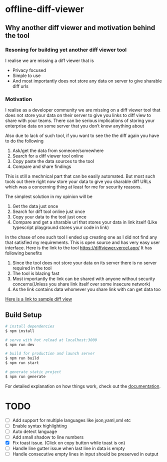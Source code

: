 # offline-diff-viewer

## Why another diff viewer and motivation behind the tool

### Resoning for building yet another diff viewer tool

I realise we are missing a diff viewer that is

- Privacy focused
- Simple to use
- And most importantly does not store any data on server to give sharable diff urls

### Motivation

I realise as a developer community we are missing on a diff viewer tool that does not store your data on their server to give you links to diff view to share with your teams.
There can be serious implications of storing your enterprise data on some server that you don’t know anything about

Also due to lack of such tool, if you want to see the the diff again you have to do the following

1. Ask/get the data from someone/somewhere
2. Search for a diff viewer tool online
3. Copy paste the data sources to the tool
4. Compare and share findings

This is still a mechnical part that can be easily automated. But most such tools out there right now store your data to give you sharable diff URLs which was a concerning thing at least for me for security reasons.

The simplest solution in my opinion will be

1. Get the data just once
2. Search for diff tool online just once
3. Copy your data to the tool just once
4. Compare and get a sharable url that stores your data in link itself (Like typescript playground stores your code in link)

In the chase of one such tool I ended up creating one as I did not find any that satisfied my requirements.
This is open source and has very easy user interface. Here is the link to the tool https://diffviewer.vercel.app/
It has following benefits

1. Since the tool does not store your data on its server there is no server required in the tool
2. The tool is blazing fast
3. Most importantly the link can be shared with anyone without security concerns(Unless you share link itself over some insecure network)
4. As the link contains data whomever you share link with can get data too

[Here is a link to sample diff view](https://diffviewer.vercel.app/diff/H4sIAAAAAAAAA819XXPbxrblX0nlZV5ilACSEnWfLNmOk9hKXJYrqXNPTt1qgiAJCwQYABQtT81_H5LutTbQGwRasj01T7bYjQ0SvbC_P_7977Offvz3__47_-GHv39M53__-F8__Pifn_79LPzpx_Dwn_2_o3F0-N9-309fti3Ssqr_Jzfr5LD97x9xwdu0yO01v66TbG7sZX_jwsx0XvdhVdjLbhOzxlUllovdsijmdsedSzNZmzRr08tqEkwrb4pnz7Ecb0ye2NV18Tm1GzL7UQZ6AS7Ik9quFeXS_YLLJJ8nZfsb_o7vd7VM7P4ca89maW7s8jxxv_qDSz7d_I-Zz8ukquQW-33R6DKwW0NcO7FrU7swCUZYOrNL582fBgyc2UsOG8dBCDRc_v3j3_n_-emHFngie-HFxA8zb8q0qovFwl722l6VlPaDUv3gEyC6wSN9by_A37H9e4WdBiBNsixxqXfA6W4NUsvyKbRDAmuPumUGZO1PrV6llYulcgvaxdoLSnb7u-ZXO4JyDyQg9kHD7CshdtgYjYEEHDp-DCF3GUQju4jN50EEtE2DyzFvprEEIqAQXgKOPqDCD7y9e1CnfAJDL1b2mpvYVBuD0zZYn-_4GHsBY6lUOMAYK6A_RD0iZGbbz58XSQJmtSmzAhyGkAEKefRrvDxezOg6Xdr9P-PtI4Zw37XJ3LXSpe3ChCAAv8E5ToMpuEMQjgkVcC7354XYfI5P9ghyIdeFn7Hdc3npB5tftjn5UFI0X4vDu-v-_nnhPoATqLqG4LjZxncuFVPN2482tO_oAFNazUB1ud6TTVwSo-dNeDWOq-L3N6BQu19q9Hwv9sCGVvg6KZYzXAjgmcD5gEgsAa1eXnaFPwYYzoUlNgoh2y6JkugsiCZA2DlOvLEMxIzP-VW6Wc4BcmBLkwHI3GyBj3cJHiMZqfGVXS8tjWuXQlrF4BiLRVLW7uPlSfhAZk0mMisP5E7fbPg-YzKoTZniwxqfLUroTMBjvAJrI_yyB7tWlKbG_mAv9XqZ1c94VKl6IdcE9Be21bj9IK8iwqj0jsih8In9ABqOUq8CrIDfXQgLc3gb9a4Lh3gPJiNcfD6AyT_5HH7e2ksyrOGZ14VCjINNYNLcu8_5hxvoFSU0YZ5qGiuu2IHEe3v9wu6dn7zX2udWE4Ix4c-zSxu-i3Yl22sGLm9YFvhC8ec-NvX6-P9Ftj2cS7_6fXneggfEWxMuU_drQCsKxxfNpdAq7s1rz6PgcggyTXiFI08T7jWe0-8F3pkZ1qhOCiMaYmx_2SveF6IOP2CxjlemnLuUOuCy3D0c9josiHwL6DncAxz3XPhTtcVj3KV3KeTQF43qsAH6dmoCT-tNFCaaK4dNAPUBH778BrIIrCNsGWBHg2tqly4u3KVwRL7SoXnjushHxcbm0eWZH1A-QJV9leGZUZH9VCeK4Z6y2tKssoRu7SW16EY42WE77YBKmFIUQ2QeCTQs8sFK6TwGZ3bxnNDY3-KBurRdpkysQX0zc5dgBH7CqZySaq8JnMNl_xBB9rot-RrRNQytkGoyGAqVbZ42dKGRy2nAJqiVQ4cWgF24Sx76FF0GzjcaABnYx417WNkMpwKNk8qpt61nyoKKefzH2qVDD1C1cil2sKid3bxWJp9RwMFdPW45FTZmwHNmQEdKUZgsU3BHGBhEepYEzfuE1gLAexJ-QacP26PT6nWHz8oufZGP6oeZEoqHN2cMx4AvJR3xS7E2UUKU7DKckJWG0Xkf7wtxo_E5LhnA5Xsc1Av3RcVzyJQmA57gyxmv8jne-TdJosjtTFlTJFYuzQ6ElkYIajO0RS65Jy-9fN4FmqMBmqwTWMvbOfR3QGRj_y4T2pu1Q6nDe-oJxHcFbYcru9_DgGywIQrJCxiM4o_A0gTsLQzdLxyJWqXwNyJXnPCn9ECPAjwaUNBuKF3TCg-5bL2HoZXAHtj6APiulGs8Xc_wbLNCqXkNXEEuHpS4DOo20VGCzkEvIBPDNR-xgoWHAnycfAvcarZdB82f-UX1B886oFV9yy7MvMYr-3sBx2jLGk2cRyhCeSvC19szOhkH1OYj4UOUqrQUg7FC0Jf9hyunfc4tQgjMy-6lA96Pld2YMsajfvOQJUNmIa77LcmBuhsTv3afWhrT1akemlbdwI7WuPyjUDfx0oP4DHxqA_6KH4UfRIH8TwA3R6L8HMBUHiTzrfu9u2XiAU18Ei6uKfa0AntS7tEFMVFOLNdbMBF2heMGQ9PGAji6i8E-kJE8XbeeEvK_C7wz1-4zwdnlKpR3ykYw8ZW95jc8RkqV2KRzUKyKjU885_PaxBB1s48UdZ0khWJMLrZKIeU32zK5L1ra-gFEuGTYmZUAcEROlgwjpPmmN_V8njlXRlS4Yda5gT1q825wUIhQSJFX-fCjliXRoDsAnKt5Av341qzX9CMOgeR2lZQPVKBfF1lWbPhtT2MB7J6H3yKzbJKZEwCLOuYGBPSarxo0deUNh5sp2CrsP97PQME0xFWOTIX-KEENbX6NmzOcWtTiQUeh5PKRSRCNfVwMRBG51wAUfk6pZu9tNXsR9QP4BsCmq1MIueFZx38CTji_H6DAC8cG2eVKy8IOAEEFxllThJnmrY6Hz5v33iwhzNLVMoih622rukxM8yYHHNX37lfsxJHdfhRW9gLaZjoy3K0LPUb9CYEoxlzcV-QCSk4UtR3tTWcUWMgFffCtSGJT7PUCD_caXXoqRS8biSwtU6nrIZxyfaYx4sDviF74unzE1HznHhUJbk4SXEgSC1hU-hlGlVJzGMIclFQNk-saOH6izQUsTMUdpTmRKB44vAtlhjE3ZdR7-lCaojNP3eU18P6K3hzjPlUy_UHB9ALUbhhyEbPHJio1lVsKHy_PeFyaPRGAQB005IN4ivBq0_G-JGLKBPJpU4h_lF9slkuYTnk6t7Tq_XWehu7cfChMkNGpP6cTUYASpTJPaE1dUAWKyD5c48l1g7ZB22BAHr7Ok-xsKIvOboc_nD6ae8iCLKnqlgUb-pv-b_h4X5G_5NR-1tu8ViGwrgy7OyhpVfNbhtYReproimjbVvjK8P6skiVUafzSWWKAD2aiqJfILqS4eBCCr_FG6qQWBvi8oRe6dpTwp-ikmx1_q9Q8paUFYFq-CDzemTeeeHrab-0FL92nOwP7oiruxuF8Y4C_lu7DJpOhUpfgME3uw_4quN3n6dOIp5KaB9bnILCSWBaZnuTwtdgej2z1SO3-O6VdjZg3p1KqACpaf0F4jt3cHDHToWVxhtbgHMAg9kK9czNMh-KLxRpy4o96xXcbXh1fdvfC7r9Kta9nNpjMt99VGOCevk2dbieUPhJQZm0-M2_UYdawWU5n8FkLMfTN4aNqH4rHBc_qm-Z-kjExJ4E_AkwnDAMwqbOGzzzgepP5hcO5L1_YLDZPsX0oB5Qp1lv3R9LUav3qo2D1xdW7wxPZOQ9cwpOQjmau82y6EkY34LJm5tLa3ybponcn_qiNXa1NMTODKr1Vu0z5MJydQGcOFSSa_dBq6N12mYMAIxoxKHd2ycfRc9jMhhjKIr_iE0-hmW_nFAVDh_ja5Hiwb09BYrlM-06QcnJJRSXro5Hx1MDRSKFO6TiEVQc5MqjRwD_6GNvsqNYOKrwXLY2ked6iuzCdW5vyDGZMfFxElBm080-cOzS4lrP_yNnAYqskg5A3g75DU8KNo_xBUE43iSuC-mCx5NtrN8cu3XJhhkmviZZqW95Tf2FFCiTkTNtld0yFGgTPDcTBu5aT7QDgVo5l-EU9HpIQIMvEtwvqsMxMUWaa6-BhpOxM7XSDICxN8SsmiBjXnXimOr3Br79uPp4vpirgllYqBn-yxoDhonelqVUeEkNGXoIjFmqzjRe5XEoL0iXlyl5ZcSE0c9PRGwF7oLpwlz5CFvl5uJ8cycdJCxNSSU50YWMlArMDcqj9thJMuqif9_kZ2yrRgWd61hvc1qYUCL0vVNZyGvvGyH5xICrW8c66eg68rO6VZeQ1K7O_ym6ULMsCIdaZAcpqSUF62ByC8nZH8fwjkMEwfeadXokU70NynAvnNcsZkDss5h2Q52-8h27krKGzKAgAG5fBRLspz6OnYYe3o4964umj_hecdTjygmdBprQwkDuDuhBiBK_49PhgjcoW4kurhEEHnBiit9ckT7rDhmxrXhAEM9rfAsS1KWE6HVT0xKUMqfto3Qq8yptHqYj71FkQVkUn5YiS0bWOJtisZScMKwjPzmw3cinIT99Q_hWEhNKNVE5Ykp4MFZ1yRx4q9bYLvLsvH9bMBOIpemAMgIjnLgG6TA6U_nnOOpS09SMOl5plK4vpyH9hjTG_D3qiMiHv_nk-T6o5E_UCxv3wNj46t81XmZcckCgA2zproaWBjUC7h6TcAAIsDMLzkN-2h2sxcOMbW3mbwGj-uTS5r870Eud7E78usrnS-vO6TKiTDFWIH05xHfOwM8n2dlhOP_lSik5mhj7oFYsz4w5fjhcCIPbCTgd16RX258veygo7fhk3GkFGc05TT_LU8AkDJmBUQeSlEQF9Z56xD4j-Fyt9CEx2rVLfHO9rkyE2hgwKMi_m9S-K3jxHnPuSidwLkJjtyRvQESoVFKVVgWgIYyFJ3op6tPSWxWJXlHcqPXYwm8QzeftbJqodXnndX4CB9os2uI5ApKsBwHGSlNq7gRu7Mu4tD2eq5cSzPvwvGNpvzbZU3tE5nkXsi7OrWWlYbHKd5PVnrzrxHYvS7G6WWjXItajVogUda1NMyirght_viYwHL9_VN6-sDBseRJE_KvM1PGcY1w2YQbz0aEFE39jHoczSqbFvp4r3lAG_mHJtlCU1EIFAOFdeOWgeOZ73jiyBDl8vg62E3bWqvu4mW5U9knxq5RwdlpDmuNGJbzZpNvTO5IcfTyDXqofyzXBr2vBAAR1HUhE3UtFVNqe4CKbiyBaGBjj6AArOS29A3eztYUDqjRvPz7016GS9wSFfMzogDUl4ysV6PaRK73fdzYqcSSk8c5ePCGfYVCt7i_3H941yJUAS0ZelRDQ2CWEJdkKe9YyJw61Af2g1gSaf5sNTInPBQpd-GLbL7xZ4Uv_gdcBKCoXsEXiMWEAybYdIvujeSnheUngq4EoLlcCrqoSafRR6ujjfF9t7kV8OFD9661swld_u9RgyFfrCTc34Rg8AZ5lKiWJtWy_N3XO6BexHkvK_pWEa0HKTSqa0wk_FqYiWmDQqTbwqAp7mLjhyG-aL6LK2CAdJAYiveuF8dbcJgTgZ6BAdDVVskp-G4qx4ZB43xV7NBPuVdLoZwNNbbHxgetMah0pzDfFdxmx7dS0INHyZ7Gm3-CTx_VmxhaMgS--9c_6fjg-3QY7rIeqoXRPW0yLSuPhS-c3DCdwA0cirOxO9Br7c5iVYDVp1GXFdutx-iOW8L2AfvcGLjaVS8uXWXvo4YEnGQ9rKP9lJ-wGGH72OVOgPXZzsYl4or3aCTwbR8_8szwMbmagdTnUdZBNLz0LJ8Yk0qC6paen-TvaD89YHoV-qG0UdY4zDQRd7yZ-F-7wyX6Xrlo3CTKlcNGxbMFT5dlSGqhXUmHuV2ghCpTS2-AyMPRQqgwByqkpVGFCkqg7VPVJXb3Teyckpk4NfCh8PszLaeQQKxJhCTiR6tdKZWjKQiAz7WxKMcCvPKN0L6g4fmi_cES_QGBOIDpZr-HZIeZOky1XG0P6LovTwX4I4423QSunyblA9PDDpbWly8DTFhbIFf6lr5cdr7_zuLpPuiShhaq12NeED1afCDeWqYrmxm4bWkb_m5UCQRgMDEbvXRipXYUgV2ZAOhEuYnfEm35-pvYi660OV9uGFejJDZncDVMIQDGaZ1thIQ2gjdbkz9_GJ8Z-qHlD9-a8n8rBdIidhwrh7t2gJxaYiXHS9fyslNuxwMFF_5m164cHSJxbHDfCZ62IGyX6lWoPgRczch3Iqta2Yz8CLrjPD_oBUe9mw1ideAvWX6gxO7kC5lbN_lFqzImNHB-JKWlpiTdU3UX7FeL2Jh4YV1l-YfeNTQTvhu6uriqaaDYgswlEqbiMwYkrBYGfKpsZ04Rs_s_tVOCNfVlQ71IngndXdtrqavh3FxG7OkMD_usrrbZErjbyrLgS8w-6d8_sd6IUj8BYY4TU5CzOX-KVjZ2_a3no4odHzhH5N6rpLlvXz3FLPBiNf_EFHt-OwCkNDW_uxWXR0oSAkXKTt52mASaVY9yKIfmzPENu_ktV2zgdy_VCa3NeV_caU0BlVyjP9lQzF-7RNergTkjOV-nyaZjhmvwe3iki1ZAbrDGLl1kwWxf5g6yD36yFyYyl9feFau23DAUTjlooTwunXJcx0F5sAwuosCMNpXytcqkMDKHln9__m_si6TD8zTZXZDoMptkgv-iNe1UmpGFRVkb1rx3cHbjaQlB81JWKl60bqLqE0jzz0hGebtbyjQRxIexeafedmpdF4ohRjqqVn5C-0q9kdt4msBiikyTtembA3zM_tNMKnnqGPXwxflhcq0r9kPw__SD9ezQ-FUiWTisXcPulqq3WSEENKKIFSRvU0lFaTuGxjHsiWJMet9nYRfgtLW3yBUgAb6JgYTk7QEjbyqd12fb0goE40BAI2ZAAElMM_5VvsSvc890XE6zTL0pxYUomxzP8AH2dISuJZXTih8Fi2bzB7yg3CC8ixtLXrWSiuhBpQojFXwNAqDdQZrwL-jm4i9pNHGuYTiaQqSbYXQW1PYUNiteuuW7Jt7DqAerEGi2808nQ5X-GXvji03ld4M7lvM3ckWiMZUkrty1Tyawqm8ZxsG9GVxQgsxbqPuh_1sNEwclVAJbpPmXUk2f2HpvFMdOREk0HWJG3U7CWSNvNFc7brnGJy9tMT-oecws2Fs9Dof8WUIe0EoC0uvY1IEUjyCfFLmq5vhj_QcmPYMtmI95ClGb4KOHpyo1qNvAaHQXOqYgujVaZTVbrEHkuOlVvZj3h4-RxKGdNmsxYJcPwmK8sIaqMULvDLHbu8nYTn0AABMc-hHqmONFMWn3FJpCSNNlWONCUmLodUpVBMvPHFkDPIXvCXyeiF44OJ79gV3Rc4VIH-ck8XPKdeq3OWY_YA0AwA2u1MrRqRMK63hUSnfUbBE0qjyEXxCV9YpZzs2POm3qJa31sT_7a5bdFICpzDlqf5wIh06RqwN4X4nJAPBcJTes19lt16OoxeShui21VCxeNhCDEfyi0dSq9brR9apm6ep3lR1z6-oXldslcXPwPCvO8Qzhr2GoDwiT2Ri2WbQPPx7zESsJ3FR9Ud7rtpTUpFOh8HbPc6CUKmdKhOIpIPex6El3Rz-4QnGOaIRr6TuEyMZ35TUFwNAuVVBkX3NjEckCV-Sbt4r_T2nsFJ65Z-czxNFRsF4WVpSDuUJo3hNp-HAU5q0aR3fOkDO_ThFAJ8XIHKB9fohHcyBMHT1v4dVW3PKo7gwqfxkEqS9c7-wnP6tcJ7xqEKviKGvdrNRpngs9mz62Ln1U-v3CWz2axAlUi67iBHlWPeEdZc23kPLfTsf3niHULAVVdfPeVB3vyJao_Qrsdq4kDGo9kVGXLkai8N4Pn0ZJlQAvmKD455-EMfKhg0Qjx8NbeZb_QbCu3VXstRbXbm6TphLsVQM88DVBlGZGATV3sSDxO2O4_pegKjiZmlIzUpQEiZ0FU0XG5vr_l27c_ASSQ63qqND7uaNqhkedrqyuhizc-FTzrYhPkavulg_2J1F36xFB3blTr1rsW4BrUXLrGT3Z4VtBV76ApdzHCjdfz1dwoXYj3ZjxhsxUKWLE2dNKwhANO9m9_QNR8J5wov-gb1fDUXg7xU2-Nn9Bfryh_mHtqV3skNzDwkZofCGmVasd35q7XJqb9JTwdOQfAEHFnkL-6rzDqi_UPucyli_6Z2br3qJRUuT-cbZkxdXHvnFl7jwTyiFcOR_Zy7fr5o0lHTM74ILvV5S3qXT1IyE1sjwmooYI4f9aIo563DbrxqqqJ5kMlwcoz7Qtcr2ublAycP96adZhzlGCtj9wS5UPoomhhjg5BPIWULZXKYMHv4-nbLovDu-IogxOOa0z2qZMdtOX4ZUHNl2yCXedDPF3bE3S-YgDrycSNLonPkqQ69lxydF5L5qbJ0hvx5t5QLvALnwvIsnPu8pYcc7V4PVsICGLu3-iZ3DKVfYpUklQGr3Clb5tETsSGN8F5pbD2i6rnVMyHsqgWDYjTRThopxFG23DnjDj5hUYm8TQeY1XtJellJWV5F3-pgeP0DTvWVvYLOOJfDrUC9nPdNDVKqTPIYiqG0QdxWkntjV4FN1UOBtdR0U_HJ1yh29pzL0R-nsCOqQgyuar7D-J2YWeXDyFhTf6YT3znOo9HonEAFv9KZZpxJBSj3Ik0GEvnGw0p2eX-5zWLW1g32iXnFFxSvtczNsB8QzItFmriH3WO_zZWPhw7oJ90qlBaJONRKtYNh2RvbEYOpwYtA4NSGjUTsEu3MbzJCLaWTvBFKO3tK0cZoypatbofrkTgixsF5e0rp8ZcQecyZ9dHAWcM_HQAe3ERoNCzRsHVS18wIyFNfVew1C0Zv647-Z6RT9onL3ZJU5lU_mVBaONa7tN6w8eS60m1dZUiVL9uidqX0LvYopBpIm2UrBaq-ECFXmhzmd9irzhtqO_gOgcGBotJHndyK4tTLQ8AM27Ent4LLRAXdc4bMmT3o0RMEeFGirKqY2tYxILlrpPbM0F5UqhaJ7UyDXChNHRdluj_vRULZupmpUmbdbNju9VSr7O5WKtETK-zZlfVM0s7cGaANTNA41-EMVy-TlKOIaax9CDqXQjPP5PpXeL3fmljJAO9BVIDhalvqRlL1g6lWHKGQ-2jpHIWQxY8hGUoPx8P09Zi69lzHXe0Kujt2VGsMKOg-Q69FrZYueQoQ4wmF0tnlYOrhKGAzl14kMHn6wpOXoNP9r7TeKokTDNX_QXqZ5kkdDipT48mX1Ba8OtnbvVDEdl9zo5CtGtcPku3EaviMrWUCd-luZvK7oGG8eWk1T3UcTaL9-y6lGGQTBINqSd9aaGg3l0EU-Vj8TNr3Fj0Ylfk2aZ7EkRGvOZ8qMypDwgEO8jlKaRQrZg_O1gMnrDi3e2ePoBtKD8Xq7mGDL2-YMus5pvrb9sloN5huyhmc0HmgIuhjKq4XDZOJTiOfZC5yKrt35Nx1SI_FS_e-UA8eTLdm6uZg8JS1Wgm7EDAV3f7NDGC3yIb39ckx3O1cM3y2v2X5-JuE_2jrarXdq_Alx5c_8IHM85Zi06XX-AUthOV8n-EZBBPTUfemlPIR0Wk90va-_UCafgZR6CXJwJnsXnq6_fD4ry3O8-o-UY5JJFZ4Z0_fmBilZqqvArMFVql6nl2BMj1EC-BSbRU6SIfSaLFaFZtnKBcCYvGzqwBQlf5nLHHvTfU4Jvn4Saypmy7aYE1ngHarjitsRGMb0zDGHPLq0-SAfsdwqJHiGzL_kil_qe7pd6rAC4L8z4LNJCQwVjCTTHP3xrmzBv2OzenuO8h1UAsrNSm6Stg-RuBTFuuEE8dNh7XtWc_1lKkJjTdUTRFTAQkJMLSTAZvqjszRdK9mSnwUeTEQcTd7Znz9tv9lbEAGscD4QGmMb43666RmF4tfTFV5hb0-Lqlmgg-omr0mrVCaH-7SkjZzbNznxsmHLj8APLyGZn77NA2_TLAQbcmbO5QCTESEbuz1dEOxXvAQa1PP1PY39oJfK-ZBFVQRS6rGvnUVN2A9t1SaZODSKs0rN4W8F1t3rQL6sKNVdYum1GblofRAXDBnGadPOymZFQUbiGv-4-nte-rUFhoxkzO3ahTa7OVpWNgPosD9pOkDZjv6Ic7TZGUsNPTsEYZYwgddmAupbip59Qa5kL1mr7u84rBdqb-r1hwOo-38LufMcn8fewHEyVqln8bJfZqRXigdEFfbZTJXP8y067xCiVZ4lN58fYSUrIhh9Kij-26jE3TbL9PkUYARSdIHHPS2PuBNHEJureFQXrvd_puJ_9m6DwLekycH6LH_LS4QrkS_y2e7tDee5kulYenw1seqNvljLK0cTrtw1-7L2pSUezWv4AiR7YzeHubBE3D4Kd6dfK7YYLMriGqXvqrOSyUOyfwN9v4RjkYepzwGWPGaLiZJIr6i7naFl-4qZ2styrqDXkx9xRNXYFW38Bs15kKxN8Ohj4pdrj2aszDuAMvYl3b4qSHyKs62l5oKrK43JpeZZuQ2HgOmgPF2-U3o3-fnIFR0sJLdExR8OG1SZVcDTzL6UiIVA-jputpt3jGkcpt_tsnePME5vKMZ09uSpaH38DQXi6R0i6R69W27F8nOMvdg0SqPOCKFVXmgHD7oupv5w8Gxg1PBpzjPRiVOkHrZYwPBqsel3J8xg2IURB2txsEEIG_OGt15z1HD3GBNvSyFGhnHZnhGNP90TxXBnixhBwo1quSjr_hCF4_3RbUnp_jBfcoG9L0WfeP9t7vu8RGzE_UdWmTDz4TPuNKMKRGf3efCWyPqLdB4VGhTRuiohqk2UhCiQrSlKcmkyp7M1kufzFbwKbqhPYH0K167dw0jhm-2J05uijxmC8LXq7Q0Gf0rPZJns1QRy3WTUpNMJC0I61ViakgEsB5RrFnqxx70TWPLt9CTkOA3YwuJQzjTrj51eNjheMeRkkesr9FlwngMgqvpnsnIjDqf8h1GP1hGPGSjp2vOkbhqmQv7D-4qk8_VG3ICIX8mc3HwqAFLMoQwqYeiWAdYrjSJ--a3-6Jh3glZUo1CwuihMRa3Y3zhbmOWSYeRRTzYpcCvEvSxtrqKYeqsGbbqGWumc8k4uEoNpJ1lFy761BWwLOornubVB3LkW5O1xo0eVrd6OvupbBsmZylf_8pAqwYyVXPCvgxV7mVJb1V9zT0iaVBIJVd5jVKg5kS3grNv7ob8Bu1UQ5X1rNNNwcmwQ9f3cELhVDWuGyxOPTIvSQ3xNLuInRemXrGpYZI8Wrwh-P6CHQ6oU65N64xDiSslvQmDLAOI48cRjUYyf1WKdD6mxlZ6NA25DUdK_f_TF1ycRG1z7MBJp9IWSCqXme2nmBwzo73mEVxw7q-vjg3LCXVZ4ljhsKui9czDn3T-5EnHUJEz2-G9vQiPdTk4UOwo4BhCWJVGMYk9dTd_IxpLeAxsjeER4Wvpho1lvpEq7WV4gZLqNOjyHEbLzpT-pJpbOBH3s1aqILMHe2FDIUspO2SamWW-BY--Lv0rT_9YLFKe6ftiN4Nf8qRfrMvGsntnqmK5Sf007Uj6GZrNRiAWj86pgfj0CrPXPTKjK2T33EjPAHAnD8Ku6oilS4awS8S22Wnwk97TB6ERKQ2c_i_bNfKs3-g-YXjjs6KufWHxCoqAyl4Gw16vTZcfrKtLE5V3uzkeIBZJd8J1AY91zH5fkn0P1qXmo3AgR0VhVJRLL53lRF_vR7ETVvY2olN6lql0ih8HI4UZenynPooKExLZhWNIzuBQPrBZRjmokrAs1aw3wsT51FOv9PP5jHmh8RCd6EK8vPYitxx2o2AR31G59mcePH0XSscsGxcRvu5fyhPaTzio4FI5eSPnIqoj09ODJtzpzG6S-iBmGqrQyDNr6xUYynEOcvPph-iZ5cFhXuAdvcrXrey-45v9wEQgnxY8CbhVq6vH4dt4kY6mSD1OTEl_YCYuzPqZVDGTxSxdtvb0nJ5mx6bvkxrIALqlNSaSqJswSywQ077hJNorynbDxWPARR7nacO_ToqSrTVcRbfyHXVzw5aOUA15_szxULU3HcCChisxfre67zTd6FJyTXVyY5wWurEYu2TgB29ZnfXUJoIOf6BLhdP5XPBKkEHaQuEQIxZDMI1sGjCFyxsWYcN6Gmp-QReW-7xVX5sKsSLvKadIk_8rqeqN8u_jLNr9IAcAw2l-u8Q1px9xh8j0zTOp8oTtBAG2k_i4Tn3rGlxpoMdEhG6Pp0A7kSPtFiTjiAZD3Q3daTrkJ37J6se3PPHTWeWnICAZnb-5NOipLeeDis1h-0cqsHR26fkQd-IAppIj3QFhwcC7S2tapVA0e2LgM0kd9kpHlwh3M0vnTFjZI6rspKk7U0PZflSBRWoeXKy4jXRII6By0stdJHXV093yodjlEiOw1-AUEuXKPRWyLHb0O9w-rHF6eEm91GKwiVXF3HOcJr6GhAlkFi1BFD_fYJmpNboyM22SCn0LMh8__rHd1SJs9mrHSk-0gLaPLlVgpXfoVWrH2r5o5ImIN-lnzor4TRjLIATKYgtF7S-jHPdFK1TUpbl1JYRuGkQ_7pRpUjDufoJ4JL0G9zLjQenCekKkJTBPmV7hkSjT4iJfG6U8nr9ysrHywC5MmNLXGqH9LBQPTWDrFajANKWc6_DrxRBDmBPPhJm321iYynrtnZJ-E_-a4UxfumfDt3qzkU6nffDJ1nFKcis9v7OLXpSIJ45pDYfDq3C9DEf6TsGjXlvc_RGPGbkmuVhS3suZjkGoeQ3dsKFukRJFerEXRLLdE0Q3Js-ZkX5VrbznfIJb_9xKJw5FvWQijCm1iDvl3m1oI4vHEI4WEjtiACp_UG0nCtbSeSaif5_u2CzOtRulVDO8uHAzP6NGZgSWxtOAvuJLH1MIu-n19YPHX2wZqdg6REbqLb3wLF-YSsWIS85UO4wO8WmavYOvLo696UVLaQ8Ao4b15XQqeRRiBrHStpro-Xn_fT2G7bGt8TSYqDoWOlklrmM_aAuhlmYrMQafTtgcxAgo2b8Hpnbi8hcrs83Bjl-t2aFvsDH2X6u0uhNdtth-Vv68rjnlO3b8g0-NTg2h1iAWSSvA2KwDE-Ngu-xdGGizwG9GJwXI4ay_nQg5nN0okiboEvhRiZo4JcoZSQPHearaW3pmKJJ8YEJr_cwzVPRrvDLgwrepar3BRmLeRbdvDxOFALU_VWy-gBGjHcPahK7ukzI3eMAqzvO8aq4cXnZYWlLvSRzy6Fn_VBYbOLJUCuDzBSPXedJSbMJGO3EZZuSlyXwfCQUajdYktLlPtmaTyhlwKjr1wqAFwfCnwRHmYcMw4609gwe_GBbYHmxve9EgX3qX7HELZfRlWs3KYuc-qK7Q46Z5XT1vXRhJw7_wHHbqsiiWMoVBPPnBTB1MXxSRHv2zr8oHn3D6nU4GZ_qvNCsGN1A8RZdiqhzgUS-fobvY27Fi8tUDQzyZ90y8_8YLDIcv35mZHUd0VBx2ReHToaamKW9mvvQi6cAHttYa6dlSN8BI2gNgmx9kWRLX6X0TUt-lvjJ0x0xx0APfb35C9hC5n7h6hgQapfda4KfB0MQOPVnDdZnuxT_O5NYMs8ZToUWQ2KnTuUul_b1f9sIMIKgqX3KRdNvLZyYAgZ0CC5mLTO70c7W8gyIEXtpWazy1GvGK7GVAGHAYGeBie-yRgRxwEoSXZ7ar3oCEcAUEfLMDGU1X1PtyDjZV765vkBntQK6TLO4Ov4Ri3s6w4FZtk3lDkPQZzYwAuYkK3-MLRNKXjzW284R1xCaX0nH35jCugJL6-3Emmj5AVqNikgFBXSDZ2ZpEjLOmwJu4W3xikew1EPoOfbjKmJt2bUpWxbZ7KHnA8j3dOvYCBoxY6zg4_y7smN5ZJsP0IunD9yADbdX0cWm1F3sZXagN-zmht8jDzAZbmXK4mBpPpBSfiHlTU7e-W80UubyQxKteKLAXsW-LtbfFnO73V63GDc_4zA7SP_FVfP4yAq5Xn2oWL_d6eHeG0cRWg8j93w0SUdFM37bruakMHrpUPdoPCqmVy33bBH-7bFweMLSQs0AFAnT3Vzd9ikhycy8bDdU5_9UHI9Iw21cHXhUs4PpdOUakTkhL6lMJeAmj1e-3cz2fO1-xG7mPalPPhF5eehKMpCFfMc8LXM8UTCOtZPOUMx9X86LFYkJxGlO4geF4hSSfnu5LnEzPA0aPGm5eSiu7pGqhQqlLsm0fB80n0hx7QgdlAEi_lRY-9HBUvpzld3sBxn4YKgUco5myNKjdhHUAQHM2FFk_iXb0D0dXsV5rLvkXaWeSFBDlPpkHajS0tYQdPzohD8_sGzkQ9YQhBbzR6GSbErZWsoBtqtPB4FiHsDEe1qk0HwYim7_fmtI8U1mQDFD5qj5XgIwEyWviovocf364O0WxA4DUh1VXbKx43iQqG1rR_kA_2fXZLA6oAPGocNzgWKoX8_dzDTkQaQxbVF3-BD5SheTw4OkkADKUK-AIp__8-J___F9YYQ2vbuEAAA)

## Build Setup

```bash
# install dependencies
$ npm install

# serve with hot reload at localhost:3000
$ npm run dev

# build for production and launch server
$ npm run build
$ npm run start

# generate static project
$ npm run generate
```

For detailed explanation on how things work, check out the [documentation](https://nuxtjs.org).

# TODO

- [ ] Add support for multiple languages like json,yaml,xml etc
- [ ] Enable syntax highlighting
- [ ] Auto detect language
- [ ] Add small shadow to line numbers
- [x] Fix toast issue. (Click on copy button while toast is on)
- [ ] Handle line gutter issue when last line in data is empty
- [ ] Handle consecutive empty lines in input should be preserved in output
